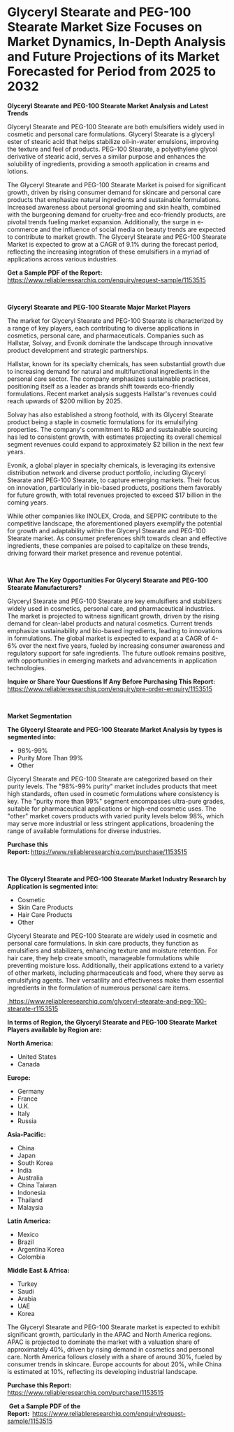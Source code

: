 <p><h1>Glyceryl Stearate and PEG-100 Stearate Market Size Focuses on Market Dynamics, In-Depth Analysis and Future Projections of its Market Forecasted for Period from 2025 to 2032</h1></p><p><strong>Glyceryl Stearate and PEG-100 Stearate Market Analysis and Latest Trends</strong></p>
<p><p>Glyceryl Stearate and PEG-100 Stearate are both emulsifiers widely used in cosmetic and personal care formulations. Glyceryl Stearate is a glyceryl ester of stearic acid that helps stabilize oil-in-water emulsions, improving the texture and feel of products. PEG-100 Stearate, a polyethylene glycol derivative of stearic acid, serves a similar purpose and enhances the solubility of ingredients, providing a smooth application in creams and lotions.</p><p>The Glyceryl Stearate and PEG-100 Stearate Market is poised for significant growth, driven by rising consumer demand for skincare and personal care products that emphasize natural ingredients and sustainable formulations. Increased awareness about personal grooming and skin health, combined with the burgeoning demand for cruelty-free and eco-friendly products, are pivotal trends fueling market expansion. Additionally, the surge in e-commerce and the influence of social media on beauty trends are expected to contribute to market growth. The Glyceryl Stearate and PEG-100 Stearate Market is expected to grow at a CAGR of 9.1% during the forecast period, reflecting the increasing integration of these emulsifiers in a myriad of applications across various industries.</p></p>
<p><strong>Get a Sample PDF of the Report:&nbsp;</strong> <a href="https://www.reliableresearchiq.com/enquiry/request-sample/1153515?utm_campaign=2677&utm_medium=2&utm_source=Github&utm_content=ia&utm_term=15042025&utm_id=glyceryl-stearate-and-peg-100-stearate">https://www.reliableresearchiq.com/enquiry/request-sample/1153515</a></p>
<p>&nbsp;</p>
<p><strong>Glyceryl Stearate and PEG-100 Stearate Major Market Players</strong></p>
<p><p>The market for Glyceryl Stearate and PEG-100 Stearate is characterized by a range of key players, each contributing to diverse applications in cosmetics, personal care, and pharmaceuticals. Companies such as Hallstar, Solvay, and Evonik dominate the landscape through innovative product development and strategic partnerships.</p><p>Hallstar, known for its specialty chemicals, has seen substantial growth due to increasing demand for natural and multifunctional ingredients in the personal care sector. The company emphasizes sustainable practices, positioning itself as a leader as brands shift towards eco-friendly formulations. Recent market analysis suggests Hallstar's revenues could reach upwards of $200 million by 2025.</p><p>Solvay has also established a strong foothold, with its Glyceryl Stearate product being a staple in cosmetic formulations for its emulsifying properties. The company's commitment to R&D and sustainable sourcing has led to consistent growth, with estimates projecting its overall chemical segment revenues could expand to approximately $2 billion in the next few years.</p><p>Evonik, a global player in specialty chemicals, is leveraging its extensive distribution network and diverse product portfolio, including Glyceryl Stearate and PEG-100 Stearate, to capture emerging markets. Their focus on innovation, particularly in bio-based products, positions them favorably for future growth, with total revenues projected to exceed $17 billion in the coming years.</p><p>While other companies like INOLEX, Croda, and SEPPIC contribute to the competitive landscape, the aforementioned players exemplify the potential for growth and adaptability within the Glyceryl Stearate and PEG-100 Stearate market. As consumer preferences shift towards clean and effective ingredients, these companies are poised to capitalize on these trends, driving forward their market presence and revenue potential.</p></p>
<p>&nbsp;</p>
<p><strong>What Are The Key Opportunities For Glyceryl Stearate and PEG-100 Stearate Manufacturers?</strong></p>
<p><p>Glyceryl Stearate and PEG-100 Stearate are key emulsifiers and stabilizers widely used in cosmetics, personal care, and pharmaceutical industries. The market is projected to witness significant growth, driven by the rising demand for clean-label products and natural cosmetics. Current trends emphasize sustainability and bio-based ingredients, leading to innovations in formulations. The global market is expected to expand at a CAGR of 4-6% over the next five years, fueled by increasing consumer awareness and regulatory support for safe ingredients. The future outlook remains positive, with opportunities in emerging markets and advancements in application technologies.</p></p>
<p><strong>Inquire or Share Your Questions If Any Before Purchasing This Report:</strong> <a href="https://www.reliableresearchiq.com/enquiry/pre-order-enquiry/1153515?utm_campaign=2677&utm_medium=2&utm_source=Github&utm_content=ia&utm_term=15042025&utm_id=glyceryl-stearate-and-peg-100-stearate">https://www.reliableresearchiq.com/enquiry/pre-order-enquiry/1153515</a></p>
<p>&nbsp;</p>
<p><strong>Market Segmentation</strong></p>
<p><strong>The Glyceryl Stearate and PEG-100 Stearate Market Analysis by types is segmented into:</strong></p>
<p><ul><li>98%-99%</li><li>Purity More Than 99%</li><li>Other</li></ul></p>
<p><p>Glyceryl Stearate and PEG-100 Stearate are categorized based on their purity levels. The "98%-99% purity" market includes products that meet high standards, often used in cosmetic formulations where consistency is key. The "purity more than 99%" segment encompasses ultra-pure grades, suitable for pharmaceutical applications or high-end cosmetic uses. The "other" market covers products with varied purity levels below 98%, which may serve more industrial or less stringent applications, broadening the range of available formulations for diverse industries.</p></p>
<p><strong>Purchase this Report:&nbsp;</strong><a href="https://www.reliableresearchiq.com/purchase/1153515?utm_campaign=2677&utm_medium=2&utm_source=Github&utm_content=ia&utm_term=15042025&utm_id=glyceryl-stearate-and-peg-100-stearate">https://www.reliableresearchiq.com/purchase/1153515</a></p>
<p>&nbsp;</p>
<p><strong>The Glyceryl Stearate and PEG-100 Stearate Market Industry Research by Application is segmented into:</strong></p>
<p><ul><li>Cosmetic</li><li>Skin Care Products</li><li>Hair Care Products</li><li>Other</li></ul></p>
<p><p>Glyceryl Stearate and PEG-100 Stearate are widely used in cosmetic and personal care formulations. In skin care products, they function as emulsifiers and stabilizers, enhancing texture and moisture retention. For hair care, they help create smooth, manageable formulations while preventing moisture loss. Additionally, their applications extend to a variety of other markets, including pharmaceuticals and food, where they serve as emulsifying agents. Their versatility and effectiveness make them essential ingredients in the formulation of numerous personal care items.</p></p>
<p><a href="https://www.reliableresearchiq.com/glyceryl-stearate-and-peg-100-stearate-r1153515?utm_campaign=2677&utm_medium=2&utm_source=Github&utm_content=ia&utm_term=15042025&utm_id=glyceryl-stearate-and-peg-100-stearate">&nbsp;https://www.reliableresearchiq.com/glyceryl-stearate-and-peg-100-stearate-r1153515</a></p>
<p><strong>In terms of Region, the Glyceryl Stearate and PEG-100 Stearate Market Players available by Region are:</strong></p>
<p>
    <p> <strong> North America: </strong>
        <ul>
            <li>United States</li>
            <li>Canada</li>
        </ul>
        </p> 
    <p> <strong> Europe: </strong>
        <ul>
            <li>Germany</li>
            <li>France</li>
            <li>U.K.</li>
            <li>Italy</li>
            <li>Russia</li>
        </ul>
        </p> 
    <p> <strong> Asia-Pacific: </strong>
        <ul>
            <li>China</li>
            <li>Japan</li>
            <li>South Korea</li>
            <li>India</li>
            <li>Australia</li>
            <li>China Taiwan</li>
            <li>Indonesia</li>
            <li>Thailand</li>
            <li>Malaysia</li>
        </ul>
        </p> 
    <p> <strong> Latin America: </strong>
        <ul>
            <li>Mexico</li>
            <li>Brazil</li>
            <li>Argentina Korea</li>
            <li>Colombia</li>
        </ul>
        </p> 
    <p> <strong> Middle East & Africa: </strong>
        <ul>
            <li>Turkey</li>
            <li>Saudi</li>
            <li>Arabia</li>
            <li>UAE</li>
            <li>Korea</li>
        </ul>
    </p>
    </p>
<p><p>The Glyceryl Stearate and PEG-100 Stearate market is expected to exhibit significant growth, particularly in the APAC and North America regions. APAC is projected to dominate the market with a valuation share of approximately 40%, driven by rising demand in cosmetics and personal care. North America follows closely with a share of around 30%, fueled by consumer trends in skincare. Europe accounts for about 20%, while China is estimated at 10%, reflecting its developing industrial landscape.</p></p>
<p><strong>Purchase this Report: </strong><a href="https://www.reliableresearchiq.com/purchase/1153515?utm_campaign=2677&utm_medium=2&utm_source=Github&utm_content=ia&utm_term=15042025&utm_id=glyceryl-stearate-and-peg-100-stearate">https://www.reliableresearchiq.com/purchase/1153515</a></p>
<p>&nbsp;<strong>Get a Sample PDF of the Report:&nbsp;&nbsp;</strong><a href="https://www.reliableresearchiq.com/enquiry/request-sample/1153515?utm_campaign=2677&utm_medium=2&utm_source=Github&utm_content=ia&utm_term=15042025&utm_id=glyceryl-stearate-and-peg-100-stearate">https://www.reliableresearchiq.com/enquiry/request-sample/1153515</a></p>
<p><strong></strong></p>
<p><p></p><p></p><p></p></p>